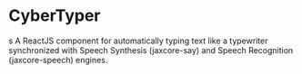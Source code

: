# CyberTyper
s
A ReactJS component for automatically typing text like a typewriter
synchronized with Speech Synthesis (jaxcore-say) and
Speech Recognition (jaxcore-speech) engines.
